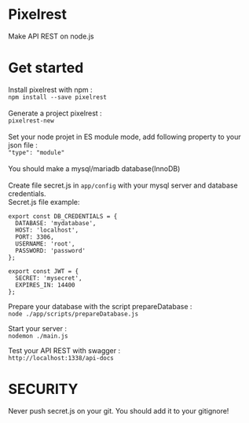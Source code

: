 # Pixelrest
Make API REST on node.js

# Get started
Install pixelrest with npm : <br>
`npm install --save pixelrest` <br><br>
Generate a project pixelrest : <br>
`pixelrest-new` <br><br>
Set your node projet in ES module mode, add following property to your json file :<br>
`"type": "module"`<br><br>
You should make a mysql/mariadb database(InnoDB)<br><br>
Create file secret.js in `app/config` with your mysql server and database credentials.<br>
Secret.js file example:<br>

```
export const DB_CREDENTIALS = {
  DATABASE: 'mydatabase',
  HOST: 'localhost',
  PORT: 3306,
  USERNAME: 'root',
  PASSWORD: 'password'
};

export const JWT = {
  SECRET: 'mysecret',
  EXPIRES_IN: 14400
};
```
Prepare your database with the script prepareDatabase :<br>
`node ./app/scripts/prepareDatabase.js` <br>

Start your server : <br>
`nodemon ./main.js` <br>

Test your API REST with swagger : <br>
`http://localhost:1338/api-docs` <br>

# SECURITY
Never push secret.js on your git. You should add it to your gitignore!
